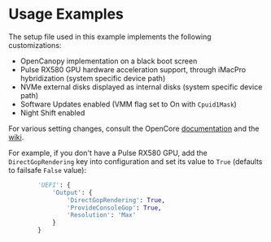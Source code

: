 # Usage Examples

The setup file used in this example implements the following customizations:

- OpenCanopy implementation on a black boot screen
- Pulse RX580 GPU hardware acceleration support, through iMacPro hybridization (system specific device path)
- NVMe external disks displayed as internal disks (system specific device path)
- Software Updates enabled (VMM flag set to On with `Cpuid1Mask`)
- Night Shift enabled

For various setting changes, consult the OpenCore [documentation](../../../../acidanthera/OpenCorePkg/tree/master/Docs) and the [wiki](../../../wiki).

For example, if you don't have a Pulse RX580 GPU, add the `DirectGopRendering` key into configuration and set its value to `True` (defaults to failsafe `False` value):

```python
        'UEFI': {
            'Output': {
                'DirectGopRendering': True,
                'ProvideConsoleGop': True,
                'Resolution': 'Max'
            }
        }
```

